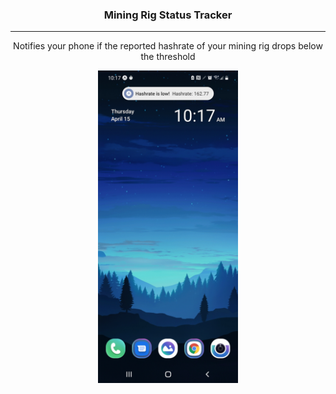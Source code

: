 <h3 align="center">Mining Rig Status Tracker</h3>

---

<p align="center"> Notifies your phone if the reported hashrate of your mining rig drops below the threshold </p>

<div align="center">
<a href="">
    <img height="500" src="client/assets/images/miningRig.jpg" />
</div>
</a>
<br /> <br />
